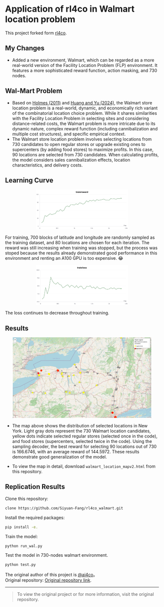 # Application of rl4co in Walmart location problem

This project forked form [rl4co](https://github.com/ai4co/rl4co).

## My Changes

- Added a new environment, Walmart, which can be regarded as a more real-world version of the Facility Location Problem (FLP) environment. It features a more sophisticated reward function, action masking, and 730 nodes.

## Wal-Mart Problem

- Based on [Holmes (2011)](https://example.com/paper-url) and [Huang and Yu (2024)](https://example.com/paper-url), the Walmart store location problem is a real-world, dynamic, and economically rich variant of the combinatorial location choice problem. While it shares similarities with the Facility Location Problem in selecting sites and considering distance-related costs, the Walmart problem is more intricate due to its dynamic nature, complex reward function (including cannibalization and multiple cost structures), and specific empirical context.
- The Walmart store location problem involves selecting locations from 730 candidates to open regular stores or upgrade existing ones to supercenters (by adding food stores) to maximize profits. In this case, 90 locations are selected from 730 candidates. When calculating profits, the model considers sales cannibalization effects, location characteristics, and delivery costs.

## Learning Curve
<div align="center">
  <img src="https://github.com/Siyuan-Fang/rl4co_walmart/blob/main/image/reward_learning_curve.png?raw=true" alt="loss-curve" style="max-width: 60%;">
</div>

For training, 700 blocks of latitude and longitude are randomly sampled as the training dataset, and 80 locations are chosen for each iteration. The reward was still increasing when training was stopped, but the process was stoped because the results already demonstrated good performance in this environment and renting an A100 GPU is too expensive. 😂
<div align="center">
  <img src="https://raw.githubusercontent.com/Siyuan-Fang/rl4co_walmart/refs/heads/main/image/loss_learning_curve.png" alt="loss-curve" style="max-width: 60%;">
</div>

The loss continues to decrease throughout training.



## Results

<div align="center">
  <img src="https://github.com/Siyuan-Fang/rl4co_walmart/blob/main/image/selected_location_map.jpeg?raw=true" alt="selected-locations-map" style="max-width: 90%;">
</div>

- The map above shows the distribution of selected locations in New York. Light gray dots represent the 730 Walmart location candidates, yellow dots indicate selected regular stores (selected once in the code), and food stores (supercenters, selected twice in the code). Using the sampling decoder, the best reward for selecting 90 locations out of 730 is 166.6746, with an average reward of 144.5972. These results demonstrate good generalization of the model.


- To view the map in detail, download ```walmart_location_mapv2.html``` from this repository.

## Replication Results
Clone this repository:
```bash
clone https://github.com/Siyuan-Fang/rl4co_walmart.git
```
Install the required packages:
```bash
pip install -e.
```
Train the model:
```bash
python run_wal.py
```
Test the model in 730-nodes walmart environment.
```bash
python test.py
```

The original author of this project is [@ai4co](https://github.com/ai4co)。  
Original repository: [Original repository link](https://github.com/ai4co/rl4co).

---

> To view the original project or for more information, visit the original repository.